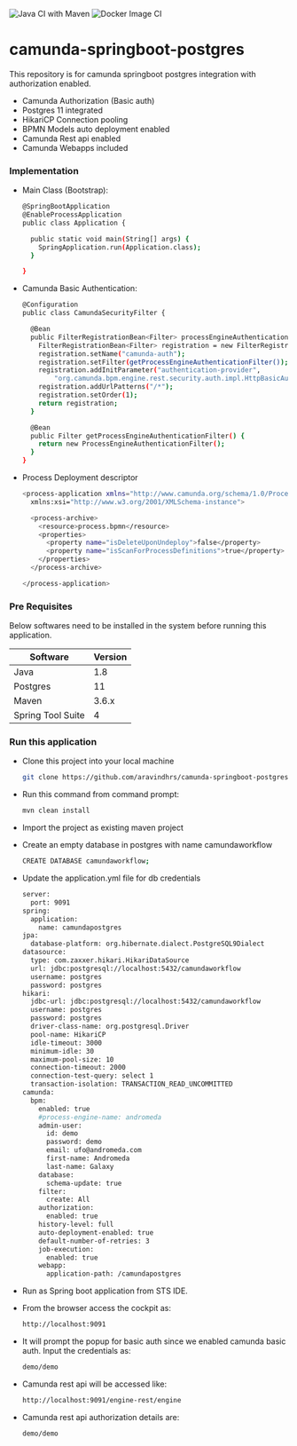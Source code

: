 ![Java CI with Maven](https://github.com/aravindhrs/camunda-springboot-postgres/workflows/Java%20CI%20with%20Maven/badge.svg) ![Docker Image CI](https://github.com/aravindhrs/camunda-springboot-postgres/workflows/Docker%20Image%20CI/badge.svg)

# camunda-springboot-postgres
This repository is for camunda springboot postgres integration with authorization enabled.

  - Camunda Authorization (Basic auth)
  - Postgres 11 integrated
  - HikariCP Connection pooling
  - BPMN Models auto deployment enabled
  - Camunda Rest api enabled
  - Camunda Webapps included
  
### Implementation

- Main Class (Bootstrap):

	```sh
	@SpringBootApplication
	@EnableProcessApplication
	public class Application {
	
	  public static void main(String[] args) {
	    SpringApplication.run(Application.class);
	  }
	
	}
	
	```
- Camunda Basic Authentication:

	```sh
	@Configuration
	public class CamundaSecurityFilter {

	  @Bean
	  public FilterRegistrationBean<Filter> processEngineAuthenticationFilter() {
	    FilterRegistrationBean<Filter> registration = new FilterRegistrationBean<>();
	    registration.setName("camunda-auth");
	    registration.setFilter(getProcessEngineAuthenticationFilter());
	    registration.addInitParameter("authentication-provider",
	        "org.camunda.bpm.engine.rest.security.auth.impl.HttpBasicAuthenticationProvider");
	    registration.addUrlPatterns("/*");
	    registration.setOrder(1);
	    return registration;
	  }
	
	  @Bean
	  public Filter getProcessEngineAuthenticationFilter() {
	    return new ProcessEngineAuthenticationFilter();
	  }
	}
	```
	
- Process Deployment descriptor

	```sh
	<process-application xmlns="http://www.camunda.org/schema/1.0/ProcessApplication" 
	  xmlns:xsi="http://www.w3.org/2001/XMLSchema-instance">
	
	  <process-archive>
	    <resource>process.bpmn</resource>
	    <properties>
	      <property name="isDeleteUponUndeploy">false</property>
	      <property name="isScanForProcessDefinitions">true</property>
	    </properties>
	  </process-archive>
	
	</process-application>
	```	  

### Pre Requisites

Below softwares need to be installed in the system before running this application.

| Software | Version |
| ------ | ------ |
| Java | 1.8 |
| Postgres | 11 |
| Maven | 3.6.x |
| Spring Tool Suite | 4 |

### Run this application

- Clone this project into your local machine
    ```sh
    git clone https://github.com/aravindhrs/camunda-springboot-postgres.git
    ```
- Run this command from command prompt:
    ```sh
    mvn clean install
    ```
- Import the project as existing maven project

- Create an empty database in postgres with name camundaworkflow
	```sh
	CREATE DATABASE camundaworkflow;
	```

- Update the application.yml file for db credentials
    ```sh
    server:
      port: 9091 
    spring:
      application:
        name: camundapostgres
    jpa:
      database-platform: org.hibernate.dialect.PostgreSQL9Dialect
    datasource:
      type: com.zaxxer.hikari.HikariDataSource
      url: jdbc:postgresql://localhost:5432/camundaworkflow
      username: postgres
      password: postgres
    hikari:
      jdbc-url: jdbc:postgresql://localhost:5432/camundaworkflow
      username: postgres
      password: postgres
      driver-class-name: org.postgresql.Driver
      pool-name: HikariCP
      idle-timeout: 3000
      minimum-idle: 30
      maximum-pool-size: 10
      connection-timeout: 2000
      connection-test-query: select 1
      transaction-isolation: TRANSACTION_READ_UNCOMMITTED
    camunda:
      bpm:
        enabled: true
        #process-engine-name: andromeda
        admin-user:
          id: demo
          password: demo
          email: ufo@andromeda.com
          first-name: Andromeda
          last-name: Galaxy
        database:
          schema-update: true
        filter:
          create: All
        authorization:
          enabled: true
        history-level: full
        auto-deployment-enabled: true
        default-number-of-retries: 3
        job-execution:
          enabled: true
        webapp:
          application-path: /camundapostgres      
    ```
- Run as Spring boot application from STS IDE.

- From the browser access the cockpit as:
    ```sh
    http://localhost:9091
    ```
- It will prompt the popup for basic auth since we enabled camunda basic auth. Input the credentials as: 
    ```sh
    demo/demo
    ```
- Camunda rest api will be accessed like:
    ```sh
    http://localhost:9091/engine-rest/engine
    ```
- Camunda rest api authorization details are:
    ```sh
    demo/demo
    ```
